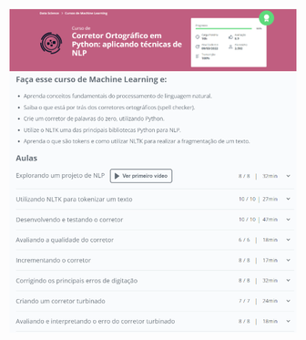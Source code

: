 ![](https://raw.githubusercontent.com/guinatel/Alura-Python-for-Data-Science/main/Course%208%20-%20Machine%20Learning/IMG/img%201.png)
![](https://raw.githubusercontent.com/guinatel/Alura-Python-for-Data-Science/main/Course%208%20-%20Machine%20Learning/IMG/img%202.png)